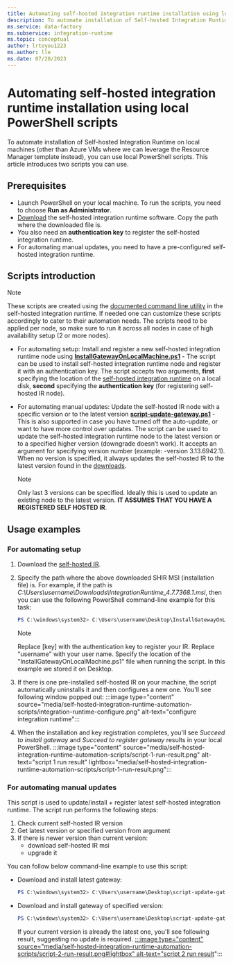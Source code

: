 ```yaml
---
title: Automating self-hosted integration runtime installation using local PowerShell scripts
description: To automate installation of Self-hosted Integration Runtime on local machines.
ms.service: data-factory
ms.subservice: integration-runtime
ms.topic: conceptual
author: lrtoyou1223
ms.author: lle
ms.date: 07/20/2023
---
```


# Automating self-hosted integration runtime installation using local PowerShell scripts
To automate installation of Self-hosted Integration Runtime on local machines (other than Azure VMs where we can leverage the Resource Manager template instead), you can use local PowerShell scripts. This article introduces two scripts you can use.

## Prerequisites

* Launch PowerShell on your local machine. To run the scripts, you need to choose **Run as Administrator**.
* [Download](https://www.microsoft.com/download/details.aspx?id=39717) the self-hosted integration runtime software. Copy the path where the downloaded file is.
* You also need an **authentication key** to register the self-hosted integration runtime.
* For automating manual updates, you need to have a pre-configured self-hosted integration runtime.

## Scripts introduction

> [!NOTE]
> These scripts are created using the [documented command line utility](./create-self-hosted-integration-runtime.md#set-up-an-existing-self-hosted-ir-via-local-powershell) in the self-hosted integration runtime. If needed one can customize these scripts accordingly to cater to their automation needs.
> The scripts need to be applied per node, so make sure to run it across all nodes in case of high availability setup (2 or more nodes).

* For automating setup:
Install and register a new self-hosted integration runtime node using **[InstallGatewayOnLocalMachine.ps1](https://github.com/Azure/Azure-DataFactory/blob/main/SamplesV2/SelfHostedIntegrationRuntime/AutomationScripts/InstallGatewayOnLocalMachine.ps1)** -  The script can be used to install self-hosted integration runtime node and register it with an authentication key. The script accepts two arguments, **first** specifying the location of the [self-hosted integration runtime](https://www.microsoft.com/download/details.aspx?id=39717) on a local disk, **second** specifying the **authentication key** (for registering self-hosted IR node).

* For automating manual updates:
Update the self-hosted IR node with a specific version or to the latest version **[script-update-gateway.ps1](https://github.com/Azure/Azure-DataFactory/blob/main/SamplesV2/SelfHostedIntegrationRuntime/AutomationScripts/script-update-gateway.ps1)** - This is also supported in case you have turned off the auto-update, or want to have more control over updates. The script can be used to update the self-hosted integration runtime node to the latest version or to a specified higher version (downgrade doesn’t work). It accepts an argument for specifying version number (example: -version 3.13.6942.1). When no version is specified, it always updates the self-hosted IR to the latest version found in the [downloads](https://www.microsoft.com/download/details.aspx?id=39717).
    > [!NOTE]
    > Only last 3 versions can be specified. Ideally this is used to update an existing node to the latest version. **IT ASSUMES THAT YOU HAVE A REGISTERED SELF HOSTED IR**.

## Usage examples

### For automating setup
1. Download the [self-hosted IR](https://www.microsoft.com/download/details.aspx?id=39717).
1. Specify the path where the above downloaded SHIR MSI (installation file) is. For example, if the path is *C:\Users\username\Downloads\IntegrationRuntime_4.7.7368.1.msi*, then you can use the following PowerShell command-line example for this task:

   ```powershell
   PS C:\windows\system32> C:\Users\username\Desktop\InstallGatewayOnLocalMachine.ps1 -path "C:\Users\username\Downloads\IntegrationRuntime_4.7.7368.1.msi" -authKey "[key]"
   ```

    > [!NOTE]
    > Replace [key] with the authentication key to register your IR.
    > Replace "username" with your user name.
    > Specify the location of the "InstallGatewayOnLocalMachine.ps1" file when running the script. In this example we stored it on Desktop.

1. If there is one pre-installed self-hosted IR on your machine, the script automatically uninstalls it and then configures a new one. You'll see following window popped out:
        :::image type="content" source="media/self-hosted-integration-runtime-automation-scripts/integration-runtime-configure.png" alt-text="configure integration runtime":::

1. When the installation and key registration completes, you'll see *Succeed to install gateway* and *Succeed to register gateway* results in your local PowerShell.
        :::image type="content" source="media/self-hosted-integration-runtime-automation-scripts/script-1-run-result.png" alt-text="script 1 run result" lightbox="media/self-hosted-integration-runtime-automation-scripts/script-1-run-result.png":::

### For automating manual updates
This script is used to update/install + register latest self-hosted integration runtime. The script run performs the following steps:
1. Check current self-hosted IR version
2. Get latest version or specified version from argument
3. If there is newer version than current version:
    * download self-hosted IR msi
    * upgrade it

You can follow below command-line example to use this script:
* Download and install latest gateway:

   ```powershell
   PS C:\windows\system32> C:\Users\username\Desktop\script-update-gateway.ps1
   ```
* Download and install gateway of specified version:
   ```powershell
   PS C:\windows\system32> C:\Users\username\Desktop\script-update-gateway.ps1 -version 3.13.6942.1
   ```
   If your current version is already the latest one, you'll see following result, suggesting no update is required.
    [:::image type="content" source="media/self-hosted-integration-runtime-automation-scripts/script-2-run-result.png#lightbox" alt-text="script 2 run result](media/self-hosted-integration-runtime-automation-scripts/script-2-run-result.png)":::
